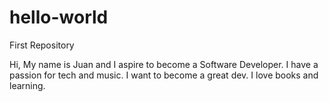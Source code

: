 # hello-world
First Repository

Hi, My name is Juan and I aspire to become a Software Developer. I have a passion for tech and music. I want to become a great dev. I love books and learning. 

